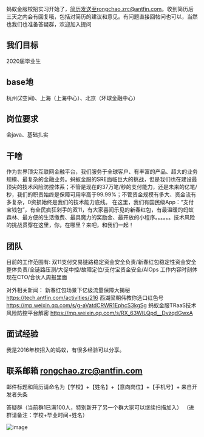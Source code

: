 蚂蚁金服校招实习开始了，简历发送至rongchao.zrc@antfin.com。收到简历后三天之内会有回复哦，包括对简历的建议和意见。有问题直接回帖问也可以，当然也我们也准备答疑群，欢迎加入提问
## 我们目标
2020届毕业生

## base地
杭州(Z空间)、上海（上海中心）、北京（环球金融中心）

## 岗位要求
会java、基础扎实

## 干啥
作为世界顶尖互联网金融平台，我们服务于全球客户、有丰富的产品、超大的业务规模、最复杂的金融业务。蚂蚁金服的SRE面临巨大的挑战，但是我们也在建设最顶尖的技术风险防控体系；不管是现在的37万笔/秒的支付能力，还是未来的亿笔/秒，我们的职责始终是保障可用率高于99.99%；不管资金规模有多大、资金流有多复杂，0资损始终是我们的技术能力底线。
在这里，我们有国民级App：“支付宝钱包”，有全民疯狂剁手的双11，有大家喜闻乐见的新春红包，有最温暖的蚂蚁森林、最方便的生活缴费、最具魔力的奖励金、最开放的小程序。。。。。。技术风险的挑战贯穿在这里，你，在哪里？来吧，和我们一起！


## 团队
目前的工作范围有:
双11支付交易链路稳定资金安全负责/新春红包稳定性资金安全整体负责/全链路压测/大促中控/故障定位/支付宝资金安全/AIOps
工作内容时刻体现在CTO/合伙人周报里面

对外相关新闻：
新春红包场景下亿级流量保障大揭秘 https://tech.antfin.com/activities/216
西湖梁朝伟教你选口红色号 https://mp.weixin.qq.com/s/g-aVatdCRWR1EphcS3kgSg 
蚂蚁金服TRaaS技术风险防控平台解密 https://mp.weixin.qq.com/s/RX_63WILQpd__DvzqdGwxA

## 面试经验
我是2016年校招入的蚂蚁，有很多经验可以分享。

## 联系邮箱 rongchao.zrc@antfin.com
邮件标题和简历请命名为【学校】+【姓名】+【意向岗位】+【手机号】+ 来自开发者头条

答疑群（当前群1已满100人，特别新开了另一个群大家可以继续扫描加入）
（进群请备注：学校+毕业时间+姓名）

 ![image](https://github.com/zhangrongchao0/antfinsre-recruit/master/weixinma.png)

